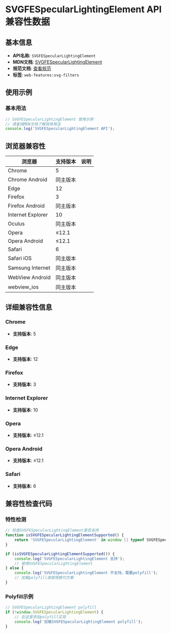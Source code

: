 # SVGFESpecularLightingElement API 兼容性数据

## 基本信息

- **API名称**: `SVGFESpecularLightingElement`
- **MDN文档**: [SVGFESpecularLightingElement](https://developer.mozilla.org/docs/Web/API/SVGFESpecularLightingElement)
- **规范文档**: [查看规范](https://drafts.fxtf.org/filter-effects/#InterfaceSVGFESpecularLightingElement)
- **标签**: `web-features:svg-filters`

## 使用示例

### 基本用法

```javascript
// SVGFESpecularLightingElement 使用示例
// 请查阅MDN文档了解具体用法
console.log('SVGFESpecularLightingElement API');
```

## 浏览器兼容性

| 浏览器 | 支持版本 | 说明 |
|--------|----------|------|
| Chrome | 5 |  |
| Chrome Android | 同主版本 |  |
| Edge | 12 |  |
| Firefox | 3 |  |
| Firefox Android | 同主版本 |  |
| Internet Explorer | 10 |  |
| Oculus | 同主版本 |  |
| Opera | ≤12.1 |  |
| Opera Android | ≤12.1 |  |
| Safari | 6 |  |
| Safari iOS | 同主版本 |  |
| Samsung Internet | 同主版本 |  |
| WebView Android | 同主版本 |  |
| webview_ios | 同主版本 |  |

## 详细兼容性信息

### Chrome

- **支持版本**: 5

### Edge

- **支持版本**: 12

### Firefox

- **支持版本**: 3

### Internet Explorer

- **支持版本**: 10

### Opera

- **支持版本**: ≤12.1

### Opera Android

- **支持版本**: ≤12.1

### Safari

- **支持版本**: 6

## 兼容性检查代码

### 特性检测

```javascript
// 检查SVGFESpecularLightingElement是否支持
function isSVGFESpecularLightingElementSupported() {
    return 'SVGFESpecularLightingElement' in window || typeof SVGFESpecularLightingElement !== 'undefined';
}

if (isSVGFESpecularLightingElementSupported()) {
    console.log('SVGFESpecularLightingElement 支持');
    // 使用SVGFESpecularLightingElement
} else {
    console.log('SVGFESpecularLightingElement 不支持，需要polyfill');
    // 加载polyfill或使用替代方案
}
```

### Polyfill示例

```javascript
// SVGFESpecularLightingElement polyfill
if (!window.SVGFESpecularLightingElement) {
    // 在这里添加polyfill实现
    console.log('加载SVGFESpecularLightingElement polyfill');
}
```

